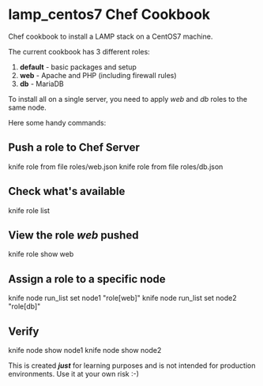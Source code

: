 # lamp_centos7 Chef Cookbook

Chef cookbook to install a LAMP stack on a CentOS7 machine.

The current cookbook has 3 different roles:
1) **default** - basic packages and setup
2) **web** - Apache and PHP (including firewall rules)
3) **db** - MariaDB

To install all on a single server, you need to apply *web* and *db* roles to the same node.

Here some handy commands:

## Push a role to Chef Server
knife role from file roles/web.json
knife role from file roles/db.json

## Check what's available
knife role list

## View the role *web* pushed
knife role show web

## Assign a role to a specific node
knife node run_list set node1 "role[web]"
knife node run_list set node2 "role[db]"

## Verify
knife node show node1
knife node show node2

This is created **_just_** for learning purposes and is not intended for production environments.
Use it at your own risk :-)



